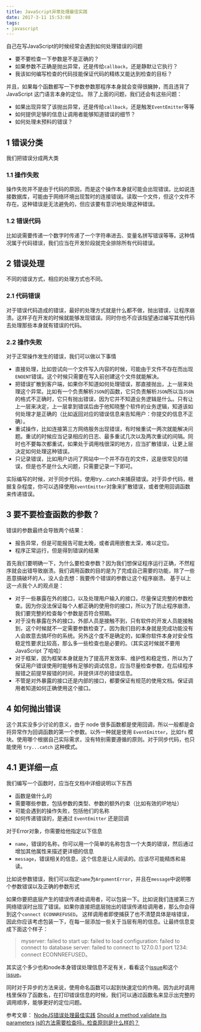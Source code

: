 ```yaml
---
title: JavaScript异常处理最佳实践
date: 2017-3-11 15:53:08
tags:
- javascript
---
```


自己在写JavaScript的时候经常会遇到如何处理错误的问题

- 要不要检查一下参数是不是正确的？
- 如果参数不正确是抛出异常，还是传给`callback`，还是静默让它执行？
- 我该如何编写检查的代码技能保证代码的精练又能达到检查的目标？

<!-- more -->

并且，如果每个函数都写一下参数参数那程序本身就会变得很臃肿，而且违背了 JavaScript 这门语言本身的定位。
除了上面的问题，我们还会有这些问题：

- 如果出现异常了该抛出异常，还是传给`callback`，还是触发`EventEmitter`等等
- 如何提供足够的信息让调用者能够知道错误的细节？
- 如何处理未预料的错误？

## 1 错误分类

我们把错误分成两大类

### 1.1 操作失败

操作失败并不是由于代码的原因，而是这个操作本身就可能会出现错误。比如说连接数据库，可能由于网络环境出现暂时的连接错误。读取一个文件，但这个文件不存在。这种错误是无法避免的，但应该要有意识地处理这种错误。

### 1.2 错误代码
比如说需要传递一个数字时传递了一个字符串进去、变量名拼写错误等等。这种情况属于代码错误，我们应当在开发阶段就完全排除所有代码错误。

## 2 错误处理

不同的错误方式，相应的处理方式也不同。

### 2.1 代码错误

对于错误代码造成的错误，最好的处理方式就是什么都不做，抛出错误，让程序崩溃。这样子在开发的时候就能够发现错误。同时你也不应该指望通过编写其他代码去处理那些本身就有错误的代码。

### 2.2 操作失败

对于正常操作发生的错误，我们可以做以下事情

 - 直接处理，比如尝试向一个文件写入内容的时候，可能由于文件不存在而出现`ENOENT`错误。这个时候只需要在写入前创建这个文件就能解决。
 - 把错误扩散到客户端，如果你不知道如何处理错误，那直接抛出，上一层来处理这个异常。比如有一个负责解析`JSON`的函数，它只负责解析`JSON`所以当`JSON`的格式不正确时，它只有抛出错误，因为它并不知道业务逻辑是什么。只有让上一层来决定，上一层拿到错误后由于他知晓整个软件的业务逻辑，知道该如何处理才是正确的（比如返回对应的错误信息来告知用户：你提交的信息不正确）。
 - 重试操作，比如连接第三方网络服务出现错误，有时候重试一两次就能解决问题。重试的时候应当记录相应的日志、最多重试几次以及两次重试的间隔。同时也不要每次都重试，如果处于调用栈很深的地方，应当扩散错误，让更上层决定如何处理这种错误。
 - 只记录错误，比如用户访问了网站中一个并不存在的文件，这是很常见的错误，但是也不是什么大问题，只需要记录一下即可。

实际编写的时候，对于同步代码，使用try...catch来捕获错误。对于异步代码，根据复杂程度，你可以选择使用`EventEmitter`对象来扩散错误，或者使用回调函数来传递错误。

## 3 要不要检查函数的参数？

错误的参数最终会导致两个结果：

- 报告异常，但是可能报告可能太晚，或者调用嵌套太深，难以定位。
- 程序正常运行，但是得到错误的结果

首先我们要明确一下，为什么要检查参数？因为我们想保证程序运行正确，不然程序就会出错导致崩溃。我们调用函数的目的是为了完成自己需要的功能，除了一些恶意搞破坏的人，没人会去想：我要传个错误的参数让这个程序崩溃。
基于以上这一点我个人的观点是：

- 对于一些暴露在外的接口，以及处理用户输入的接口，尽量保证完整的参数检查。因为你没法保证每个人都正确的使用你的接口，所以为了防止程序崩溃，我们要完整的检查每个参数是否符合预期。
- 对于没有暴露在外的接口，外部人员是接触不到，只有软件的开发人员能接触到，这个时候就不一定需要参数检查了。因为我们目的本身就是完成功能没有人会故意去搞坏你的系统。另外这个度不是确定的，如果你软件本身对安全性稳定性要求比较高，那么多一些检查也是必要的。（其实这时候就不要用 JavaScript 了哈哈）
- 对于框架，因为框架本身就是为了提高开发效率、维护性和稳定性，所以为了保证用户错误使用时能够有足够的调试信息，应当尽量检查参数，在后续程序报错之前提早报错的时间，并提供详尽的错误信息。
- 不管是对外暴露的接口还是内部的接口，都要保证有规范的使用文档。保证调用者知道如何正确使用这个接口。

## 4 如何抛出错误
这个其实没多少讨论的意义，由于 node 很多函数都是使用回调，所以一般都是会将异常作为回调函数的第一个参数。以外一种就是使用 `EventEmitter`，比如`fs` 模块。使用哪个根据自己实际需求，没有特别需要遵循的原则。对于同步代码，也只能使用 `try...catch` 这种模式。

## 4.1 更详细一点

我们编写一个函数时，应当在文档中详细说明以下东西

 - 函数是做什么的
 - 需要哪些参数，包括参数的类型、参数的额外约束（比如有效的IP地址）
 - 可能会遇到的操作失败，包括他们的名称
 - 如何传递错误的，是通过 `EventEmitter` 还是回调

对于Error对象，你需要给他指定以下信息

 - `name`，错误的名称，你可以用一个简单的名称包含一个大类的错误，然后通过增加其他属性来描述更详细的信息
 - `message`，错误相关的信息，这个信息是让人阅读的。应该尽可能精炼和易读。

比如说参数错误，我们可以指定`name`为`ArgumentError`，并且在`message`中说明哪个参数错误以及正确的参数形式

如果你要把底层产生的错误传递给调用者，可以包装一下。比如说我们连接第三方网络错误时出现了错误。如果你直接把底层抛出的错误传递给调用者，那么你会得到这个`connect ECONNREFUSED`。
这样调用者即使捕获了也不清楚具体是啥错误，因此你应该考虑包装一下，在每一层添加一些关于当层有用的信息。让最终信息变成下面这个样子：

> myserver: failed to start up: failed to load configuration: failed to connect to database server: failed to connect to 127.0.0.1 port 1234: connect ECONNREFUSED。

其实这个多少也和node本身错误处理信息不足有关，看看这个[issue](https://github.com/joyent/node/issues/7005)和这个[issue](https://github.com/joyent/node/issues/7804)。

同时对于异步的方法来说，使用命名函数可以起到快速定位的作用。因为此时调用栈里保存了函数名，在打印错误信息的时候，我们可以通过函数名来显示出完整的调用顺序，能够更好的定位问题。

参考文章：
[NodeJS错误处理最佳实践](http://code.oneapm.com/nodejs/2015/04/13/nodejs-errorhandling/)
[Should a method validate its parameters](https://softwareengineering.stackexchange.com/questions/64926/should-a-method-validate-its-parameters)
[js的方法需要检查吗，检查原则是什么样的？](https://www.zhihu.com/question/56302552)
